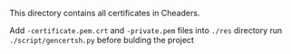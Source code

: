This directory contains all certificates in Cheaders.

Add `-certificate.pem.crt` and `-private.pem` files into `./res` directory
run `./script/gencertsh.py` before bulding the project

